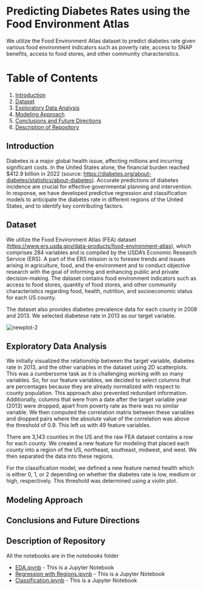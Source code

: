 # Predicting Diabetes Rates using the Food Environment Atlas

We utilize the Food Environment Atlas dataset to predict diabetes rate given various food environment indicators such as poverty rate, access to SNAP benefits, access to food stores, and other community characteristics.

# Table of Contents
1. [Introduction](#Introduction)
2. [Dataset](#Dataset)
3. [Exploratory Data Analysis](#Exploratory-Data-Analysis)
4. [Modeling Approach](#Modeling-Approach)
5. [Conclusions and Future Directions](#Conclusions-and-Future-Directions)
6. [Description of Repository](#Description-of-Repository)

## Introduction

Diabetes is a major global health issue, affecting millions and incurring significant costs. In the United States alone, the financial burden reached $412.9 billion in 2022 (source: https://diabetes.org/about-diabetes/statistics/about-diabetes). Accurate predictions of diabetes incidence are crucial for effective governmental planning and intervention. In response, we have developed predictive regression and classification models to anticipate the diabetes rate in different regions of the United States, and to identify key contributing factors. 

## Dataset

We utilize the Food Environment Atlas (FEA) dataset (https://www.ers.usda.gov/data-products/food-environment-atlas),  which comprises 284 variables and is compiled by the USDA’s Economic Research Service (ERS). A part of the ERS mission is to foresee trends and issues arising in agriculture, food, and the environment and to conduct objective research with the goal of informing and enhancing public and private decision-making. The dataset contains food environment indicators such as access to food stores, quantity of food stores, and other community characteristics regarding food, health, nutrition, and socioeconomic status for each US county.

The dataset also provides diabetes prevalence data for each county in 2008 and 2013. We selected diabetese rate in 2013 as our target variable.

![newplot-2](https://github.com/db4014/food-atlas-2024/assets/111996974/79c2df69-52ca-46a5-b6b3-acf91bbfd020)


## Exploratory Data Analysis

We initially visualized the relationship between the target variable, diabetes rate in 2013, and the other variables in the dataset using 2D scatterplots. This was a cumbersome task as it is challenging working with so many variables. So, for our feature variables, we decided to select columns that are percentages because they are already normalized with respect to county population. This approach also prevented redundant information. Additionally, columns that were from a date after the target variable year (2013) were dropped, apart from poverty rate as there was no similar variable. We then computed the correlation matrix between these variables and dropped pairs where the absolute value of the correlation was above the threshold of 0.9. This left us with 49 feature variables. 

There are 3,143 counties in the US and the raw FEA dataset contains a row for each county. We created a new feature for modeling that placed each county into a region of the US, northeast, southeast, midwest, and west. We then separated the data into these regions. 

For the classification model, we defined a new feature named health which is either 0, 1, or 2 depending on whether the diabetes rate is low, medium or high, respectively. This threshold was determined using a violin plot.


## Modeling Approach


## Conclusions and Future Directions


## Description of Repository


All the notebooks are in the _notebooks_ folder

* [EDA.ipynb](link) - This is a Jupyter Notebook
* [Regression with Regions.ipynb](link) - This is a Jupyter Notebook 
* [Classification.ipynb](link) - This is a Jupyter Notebook 
  

